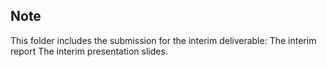 ## Note
This folder includes the submission for the interim deliverable:
The interim report
The interim presentation slides.